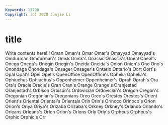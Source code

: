 ```yaml
---
Keywords: 13790
Copyright: (C) 2020 Junjie Li
---
```


# title

Write contents here!!!
Oman 
Oman's 
Omar 
Omar's
Omayyad 
Omayyad's 
Omdurman 
Omdurman's 
Omsk 
Omsk's 
Onassis 
Onassis's 
Oneal 
Oneal's
Onega 
Onega's 
Onegin 
Onegin's 
Oneida 
Oneida's 
Onion 
Onion's 
Ono 
Ono's
Onondaga 
Onondaga's 
Onsager 
Onsager's 
Ontario 
Ontario's 
Oort 
Oort's 
Opal 
Opal's
Opel 
Opel's 
OpenOffice 
OpenOffice's 
Ophelia 
Ophelia's 
Ophiuchus 
Ophiuchus's 
Oppenheimer 
Oppenheimer's
Oprah 
Oprah's 
Ora 
Ora's 
Oracle 
Oracle's 
Oran 
Oran's 
Orange 
Orange's
Oranjestad 
Oranjestad's 
Orbison 
Orbison's 
Ordovician 
Ordovician's 
Oregon 
Oregon's 
Oregonian 
Oregonian's
Oregonians 
Oreo 
Oreo's 
Orestes 
Orestes's 
Orient 
Orient's 
Oriental 
Oriental's 
Orientals
Orin 
Orin's 
Orinoco 
Orinoco's 
Orion 
Orion's 
Oriya 
Oriya's 
Orizaba 
Orizaba's
Orkney 
Orkney's 
Orlando 
Orlando's 
Orleans 
Orleans's 
Orlon 
Orlon's 
Orlons 
Orly
Orly's 
Orpheus 
Orpheus's 
Orphic 
Orphic's 
Orr 
